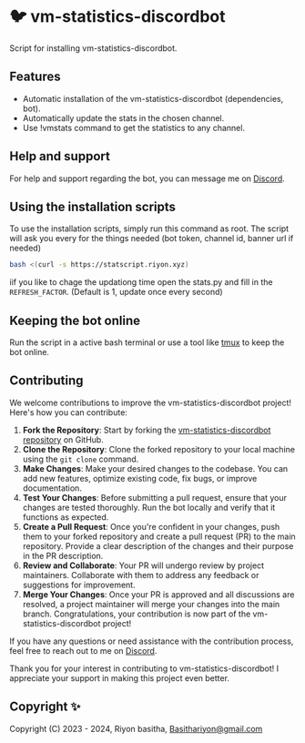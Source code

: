 # :bird: vm-statistics-discordbot

Script for installing vm-statistics-discordbot.

## Features

- Automatic installation of the vm-statistics-discordbot (dependencies, bot).
- Automatically update the stats in the chosen channel.
- Use !vmstats command to get the statistics to any channel.

## Help and support

For help and support regarding the bot, you can message me on [Discord](https://discord.com/users/1201986033206702140).

## Using the installation scripts

To use the installation scripts, simply run this command as root. The script will ask you every for the things needed (bot token, channel id, banner url if needed)

```bash
bash <(curl -s https://statscript.riyon.xyz)
```
iif you like to chage the updationg time open the stats.py and fill in the `REFRESH_FACTOR`. (Default is 1, update once every second)

## Keeping the bot online

Run the script in a active bash terminal or use a tool like [tmux](https://github.com/tmux/tmux/wiki) to keep the bot online.

## Contributing

We welcome contributions to improve the vm-statistics-discordbot project! Here's how you can contribute:

1. **Fork the Repository**: Start by forking the [vm-statistics-discordbot repository](https://github.com/yourusername/vm-statistics-discordbot) on GitHub.
2. **Clone the Repository**: Clone the forked repository to your local machine using the `git clone` command.
3. **Make Changes**: Make your desired changes to the codebase. You can add new features, optimize existing code, fix bugs, or improve documentation.
4. **Test Your Changes**: Before submitting a pull request, ensure that your changes are tested thoroughly. Run the bot locally and verify that it functions as expected.
5. **Create a Pull Request**: Once you're confident in your changes, push them to your forked repository and create a pull request (PR) to the main repository. Provide a clear description of the changes and their purpose in the PR description.
6. **Review and Collaborate**: Your PR will undergo review by project maintainers. Collaborate with them to address any feedback or suggestions for improvement.
7. **Merge Your Changes**: Once your PR is approved and all discussions are resolved, a project maintainer will merge your changes into the main branch. Congratulations, your contribution is now part of the vm-statistics-discordbot project!

If you have any questions or need assistance with the contribution process, feel free to reach out to me on [Discord](https://discord.com/users/1201986033206702140).

Thank you for your interest in contributing to vm-statistics-discordbot! I appreciate your support in making this project even better.

## Copyright ✨

Copyright (C) 2023 - 2024, Riyon basitha, <Basithariyon@gmail.com>
